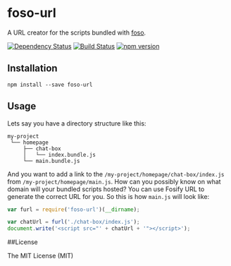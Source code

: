 # foso-url

A URL creator for the scripts bundled with [foso](https://github.com/fosojs/foso).

[![Dependency Status](https://david-dm.org/fosojs/foso-url/status.svg?style=flat)](https://david-dm.org/fosojs/foso-url)
[![Build Status](http://img.shields.io/travis/fosojs/foso-url.svg?style=flat)](https://travis-ci.org/fosojs/foso-url)
[![npm version](https://badge.fury.io/js/foso-url.svg)](http://badge.fury.io/js/foso-url)


## Installation

```
npm install --save foso-url
```

## Usage

Lets say you have a directory structure like this:

```
my-project
 └── homepage
     ├── chat-box
     │   └── index.bundle.js
     └── main.bundle.js
```

And you want to add a link to the `/my-project/homepage/chat-box/index.js` from
`/my-project/homepage/main.js`. How can you possibly know on what domain will
your bundled scripts hosted? You can use Fosify URL to generate the correct URL
for you. So this is how `main.js` will look like:

```js
var furl = require('foso-url')(__dirname);

var chatUrl = furl('./chat-box/index.js');
document.write('<script src="' + chatUrl + '"></script>');
```


##License

The MIT License (MIT)

